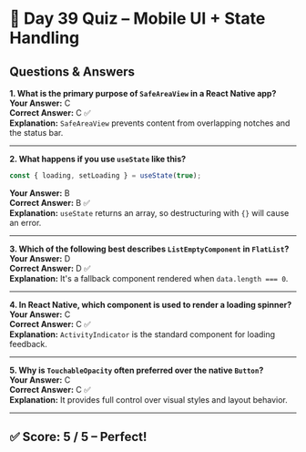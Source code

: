 # 🧠 Day 39 Quiz – Mobile UI + State Handling

## Questions & Answers

**1. What is the primary purpose of `SafeAreaView` in a React Native app?**  
**Your Answer:** C  
**Correct Answer:** C ✅  
**Explanation:** `SafeAreaView` prevents content from overlapping notches and the status bar.

---

**2. What happens if you use `useState` like this?**
```js
const { loading, setLoading } = useState(true);
```
**Your Answer:** B  
**Correct Answer:** B ✅  
**Explanation:** `useState` returns an array, so destructuring with `{}` will cause an error.

---

**3. Which of the following best describes `ListEmptyComponent` in `FlatList`?**  
**Your Answer:** D  
**Correct Answer:** D ✅  
**Explanation:** It's a fallback component rendered when `data.length === 0`.

---

**4. In React Native, which component is used to render a loading spinner?**  
**Your Answer:** C  
**Correct Answer:** C ✅  
**Explanation:** `ActivityIndicator` is the standard component for loading feedback.

---

**5. Why is `TouchableOpacity` often preferred over the native `Button`?**  
**Your Answer:** C  
**Correct Answer:** C ✅  
**Explanation:** It provides full control over visual styles and layout behavior.

---

## ✅ Score: 5 / 5 – Perfect!